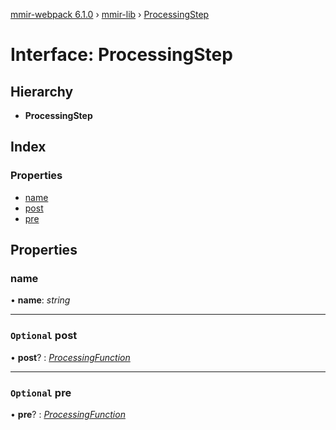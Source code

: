 [mmir-webpack 6.1.0](../README.md) › [mmir-lib](../modules/mmir_lib.md) › [ProcessingStep](mmir_lib.processingstep.md)

# Interface: ProcessingStep

## Hierarchy

* **ProcessingStep**

## Index

### Properties

* [name](mmir_lib.processingstep.md#name)
* [post](mmir_lib.processingstep.md#optional-post)
* [pre](mmir_lib.processingstep.md#optional-pre)

## Properties

###  name

• **name**: *string*

___

### `Optional` post

• **post**? : *[ProcessingFunction](../modules/mmir_lib.md#processingfunction)*

___

### `Optional` pre

• **pre**? : *[ProcessingFunction](../modules/mmir_lib.md#processingfunction)*
